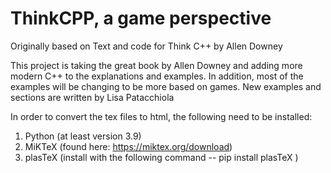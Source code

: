 # ThinkCPP, a game perspective

Originally based on Text and code for Think C++ by Allen Downey

This project is taking the great book by Allen Downey and adding more modern C++ to the explanations and examples. In addition, most of the examples will be changing to be more based on games. New examples and sections are written by Lisa Patacchiola


In order to convert the tex files to html, the following need to be installed:

1. Python (at least version 3.9)
2. MiKTeX (found here: https://miktex.org/download)
3. plasTeX (install with the following command -- pip install plasTeX )

